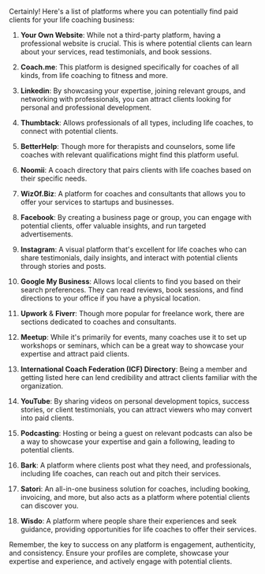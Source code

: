 Certainly! Here's a list of platforms where you can potentially find paid clients for your life coaching business:

1. **Your Own Website**: While not a third-party platform, having a professional website is crucial. This is where potential clients can learn about your services, read testimonials, and book sessions.

2. **Coach.me**: This platform is designed specifically for coaches of all kinds, from life coaching to fitness and more.

3. **Linkedin**: By showcasing your expertise, joining relevant groups, and networking with professionals, you can attract clients looking for personal and professional development.

4. **Thumbtack**: Allows professionals of all types, including life coaches, to connect with potential clients.

5. **BetterHelp**: Though more for therapists and counselors, some life coaches with relevant qualifications might find this platform useful.

6. **Noomii**: A coach directory that pairs clients with life coaches based on their specific needs.

7. **WizOf.Biz**: A platform for coaches and consultants that allows you to offer your services to startups and businesses.

8. **Facebook**: By creating a business page or group, you can engage with potential clients, offer valuable insights, and run targeted advertisements.

9. **Instagram**: A visual platform that's excellent for life coaches who can share testimonials, daily insights, and interact with potential clients through stories and posts.

10. **Google My Business**: Allows local clients to find you based on their search preferences. They can read reviews, book sessions, and find directions to your office if you have a physical location.

11. **Upwork** & **Fiverr**: Though more popular for freelance work, there are sections dedicated to coaches and consultants.

12. **Meetup**: While it's primarily for events, many coaches use it to set up workshops or seminars, which can be a great way to showcase your expertise and attract paid clients.

13. **International Coach Federation (ICF) Directory**: Being a member and getting listed here can lend credibility and attract clients familiar with the organization.

14. **YouTube**: By sharing videos on personal development topics, success stories, or client testimonials, you can attract viewers who may convert into paid clients.

15. **Podcasting**: Hosting or being a guest on relevant podcasts can also be a way to showcase your expertise and gain a following, leading to potential clients.

16. **Bark**: A platform where clients post what they need, and professionals, including life coaches, can reach out and pitch their services.

17. **Satori**: An all-in-one business solution for coaches, including booking, invoicing, and more, but also acts as a platform where potential clients can discover you.

18. **Wisdo**: A platform where people share their experiences and seek guidance, providing opportunities for life coaches to offer their services.

Remember, the key to success on any platform is engagement, authenticity, and consistency. Ensure your profiles are complete, showcase your expertise and experience, and actively engage with potential clients.